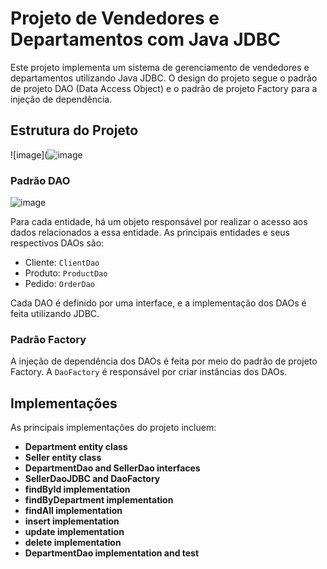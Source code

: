 # Projeto de Vendedores e Departamentos com Java JDBC

Este projeto implementa um sistema de gerenciamento de vendedores e departamentos utilizando Java JDBC. O design do projeto segue o padrão de projeto DAO (Data Access Object) e o padrão de projeto Factory para a injeção de dependência.

## Estrutura do Projeto

![image](![image](https://github.com/pedrofernandeslopes/vendedores-departamentos-dao-jdbc/assets/107598871/4b049b20-cee6-4721-a6e7-0483ad11fb2e)

### Padrão DAO

![image](https://github.com/pedrofernandeslopes/vendedores-departamentos-dao-jdbc/assets/107598871/d9478db9-05c8-48ca-b079-04476aca46e4)


Para cada entidade, há um objeto responsável por realizar o acesso aos dados relacionados a essa entidade. As principais entidades e seus respectivos DAOs são:

- Cliente: `ClientDao`
- Produto: `ProductDao`
- Pedido: `OrderDao`

Cada DAO é definido por uma interface, e a implementação dos DAOs é feita utilizando JDBC.

### Padrão Factory

A injeção de dependência dos DAOs é feita por meio do padrão de projeto Factory. A `DaoFactory` é responsável por criar instâncias dos DAOs.

## Implementações

As principais implementações do projeto incluem:

- **Department entity class**
- **Seller entity class**
- **DepartmentDao and SellerDao interfaces**
- **SellerDaoJDBC and DaoFactory**
- **findById implementation**
- **findByDepartment implementation**
- **findAll implementation**
- **insert implementation**
- **update implementation**
- **delete implementation**
- **DepartmentDao implementation and test**
